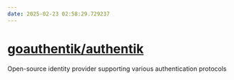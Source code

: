 ```yaml
---
date: 2025-02-23 02:58:29.729237
---
```


# [goauthentik/authentik](https://github.com/goauthentik/authentik)

Open-source identity provider supporting various authentication protocols